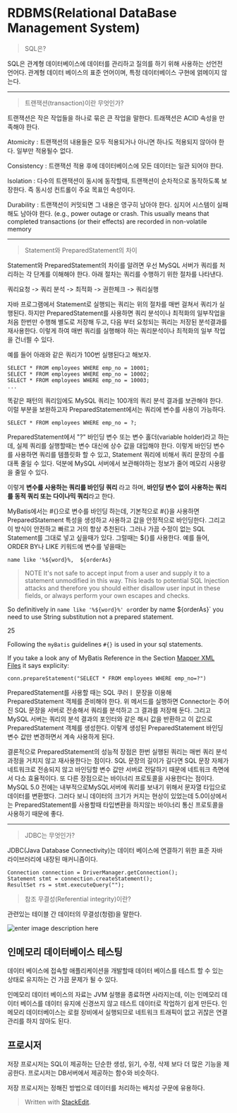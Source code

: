 # RDBMS(Relational DataBase Management System)

> SQL은?

SQL은 관계형 데이터베이스에 데이터를 관리하고 질의를 하기 위해 사용하는 선언전 언어다. 관계형 데이터 베이스의 표준 언어이며, 특정 데이터베이스 구현에 얽메이지 않는다. 

--- 

> 트랜잭션(transaction)이란 무엇인가?

트랜잭션은 작은 작업들을 하나로 묶은 큰 작업을 말한다. 트래잭션은 ACID 속성을 만족해야 한다.

Atomicity
: 트랜잭션의 내용들은 모두 적용되거나 아니면 하나도 적용되지 않아야 한다. 일부만 적용될수 없다. 

Consistency
: 트랜잭션 적용 후에 데이터베이스에 모든 데이터는 일관 되어야 한다. 

Isolation
: 다수의 트랜잭션이 동시에 동작할때, 트랜잭션이 순차적으로 동작하도록 보장한다. 즉 동시성 컨트롤이 주요 목표인 속성이다.

Durability
: 트랜잭션이 커밋되면 그 내용은 영구히 남아야 한다. 심지어 시스템이 실패해도 남아야 한다. (e.g., power outage or crash. This usually means that completed transactions (or their effects) are recorded in non-volatile memory

--- 
> Statement와 PreparedStatement의 차이

Statement와 PreparedStatement의 차이를 알려면 우선 MySQL 서버가 쿼리를 처리하는 각 단계를 이해해야 한다. 아래 절차는 쿼리를 수행하기 위한 절차를 나타낸다. 

쿼리요청 -> 쿼리 분석 -> 최적화 -> 권한체크 -> 쿼리실행

자바 프로그램에서 Statement로 실행되는 쿼리는 위의 절차를 매번 걸쳐서 쿼리가 실행된다. 
하지만 PreparedStatement를 사용하면 쿼리 분석이나 최적화의 일부작업을 처음 한번만 수행해 별도로 저장해 두고, 다음 부터 요청되는 쿼리는 저장된 분석결과를 재사용한다. 이렇게 하여 매번 쿼리를 실행해야 하는 쿼리분석이나 최적화의 일부 작업을 건너띌 수 있다. 

예를 들어 아래와 같은 쿼리가 100번 실행된다고 해보자.
```
SELECT * FROM employees WHERE emp_no = 10001;
SELECT * FROM employees WHERE emp_no = 10002;
SELECT * FROM employees WHERE emp_no = 10003;
...
```
똑같은 패턴의 쿼리임에도 MySQL 쿼리는 100개의 쿼리 분석 결과를 보관해야 한다. 이럴 
부분을 보완하고자 PreparedStatement에서는 쿼리에 변수를 사용이 가능하다.

```
SELECT * FROM employees WHERE emp_no = ?;
```
PreparedStatement에서 "?" 바인딩 변수 또는 변수 홀더(variable holder)라고 하는데, 실제 쿼리를 실행할때는 변수 대신에 상수 값을 대입해야 한다.  이렇게 바인딩 변수를 사용하면 쿼리를 템플릿화 할 수 있고, Statement 쿼리에 비해서 쿼리 문장의 수를 대폭 줄일 수 있다. 덕분에 MySQL 서버에서 보관해야하는 정보가 줄어 메모리 사용량을 줄일 수 있다.

이렇게 **변수를 사용하는 쿼리를 바인딩 쿼리** 라고 하며, **바인딩 변수 없이 사용하는 쿼리를 동적 쿼리 또는 다이나믹 쿼리**라고 한다. 

MyBatis에서는 #{}으로 변수를 바인딩 하는데, 기본적으로 #{}을 사용하면 PreparedStatement 특성을 생성하고 사용하고 값을 안정적으로 바인딩한다. 그리고 이 방식이 안전하고 빠르고 거의 항상 추천된다. 그러나 가끔 수정이 없는 SQL Statement를 그대로 넣고 싶을때가 있다. 그럴때는 ${}를 사용한다. 예를 들어, ORDER BY나 LIKE 키워드에 변수를 넣을때는 
```
name like '%${word}%,  ${orderAs}
```

> 
> NOTE It's not safe to accept input from a user and supply it to a statement unmodified in this way. This leads to potential SQL Injection attacks and therefore you should either disallow user input in these fields, or always perform your own escapes and checks.

So definitively in  `name like '%${word}%' or`order by name ${orderAs}` you need to use String substitution not a prepared statement.


25

Following the  `myBatis`  guidelines  `#{}`  is used in your sql statements.

If you take a look any of MyBatis Reference in the Section  [Mapper XML Files](http://www.mybatis.org/mybatis-3/sqlmap-xml.html#select)  it says explicity:

```
conn.prepareStatement("SELECT * FROM employees WHERE emp_no=?")
```
PreparedStatement를 사용할 때는 SQL 쿠러ㅣ 문장을 이용해 PreparedStatement 객체를 준비해야 한다. 위 메서드를 실행하면 Connector는 주어진 SQL 문장을 서버로 전송해서 쿼리를 분석하고 그 결과를 저장해 둔다. 그리고 MySQL 서버는 쿼리의 분석 결과의 포인터와 같은 해시 값을 반환하고 이 값으로 PreparedStatement 객체를 생성한다. 이렇게 생성된 PreparedStatement 바인딩 변수 값만 변경하면서 계속 사용하게 된다. 

결론적으로 PreparedStatement의 성능적 장점은 한번 실행된 쿼리는 매번 쿼리 분석 과정을 거치지 않고 재사용한다는 점이다. SQL 문장의 길이가 길다면 SQL 문장 자체가 네트워크로 전송되지 않고 바인딩할 변수 값만 서버로 전달하기 때문에 네트워크 측면에서 다소 효율적이다. 또 다른 장점으로는 바이너리 프로토콜을 사용한다는 점이다.  MySQL 5.0 전에는 내부적으로MySQL서버에 쿼리를 보내기 위해서 문자열 타입으로 데이터를 변환했다. 그러다 보니 데이터의 크기가 커지는 현상이 있었는데 5.0이상에서는 PreparedStatement를 사용할때 타입변환을 하지않는 바이너리 통신 프로토콜을 사용하기 때문에 좋다. 

---
> JDBC는 무엇인가?

JDBC(Java Database Connectivity)는 데이터 베이스에 연결하기 위한 표준 자바 라이브러리에 내장된 매커니즘이다.
```
Connection connection = DriverManager.getConnection();
Statement stmt = connection.createStatement();
ResultSet rs = stmt.executeQuery("");
```

>참조 무결성(Referential integrity)이란?

관련있는 테이블 간 데이터의 무결성(청렴)을 말한다.

![enter image description here](https://upload.wikimedia.org/wikipedia/commons/thumb/1/13/Referential_integrity_broken.png/250px-Referential_integrity_broken.png)




## 인메모리 데이터베이스 테스팅

데이터 베이스에 접속할 애플리케이션을 개발할때 데이터 베이스를 테스트 할 수 있는 상태로 유지하는 건 가끔 문제가 될 수 있다. 

인메모리 데이터 베이스의 자료는 JVM 실행을 종료하면 사라지는데, 이는 인메모리 데이터 베이스를 데이터 유지에 신경쓰지 않고 테스트 데이터로 작업하기 쉽게 만든다. 인메모리 데이터베이스는 로컬 장비에서 실행되므로 네트워크 트래픽이 없고 귀찮은 연결관리를 하지 않아도 된다. 


## 프로시저 

저장 프로시저는  SQL이 제공하는 단순한 생성, 읽기, 수정, 삭제 보다 더 많은 기능을 제공한다. 프로시저는 DB서버에서 제공하는 함수와 비슷하다.

저장 프로시저는 정해진 방법으로 데이터를 처리하는 배치성 구문에 유용하다.   

> Written with [StackEdit](https://stackedit.io/).
<!--stackedit_data:
eyJoaXN0b3J5IjpbLTc2ODk5NTgwMSwtMTczNzc1NzU5NywxMj
Q5MTYyMTk0LC0zODk1MTU2MjgsMTA4OTk3MDcxNCw3MTA2NTQ5
NjYsLTE1NDA4ODQ3MDIsLTU4MTgwNTA5OF19
-->